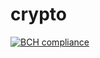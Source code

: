 # crypto
[![BCH compliance](https://bettercodehub.com/edge/badge/Rolan2772/crypto?branch=development)](https://bettercodehub.com/)
